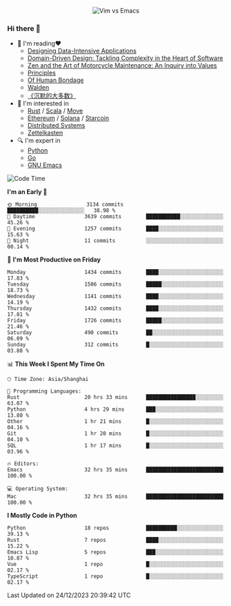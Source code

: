 <p align="center">
    <img src="https://gist.githubusercontent.com/coldnight/e696baffb094e71c96cb302118878eae/raw/40ea5053a6f66cc65f90f437e4173497da225958/banner.gif" alt="Vim vs Emacs" />
</p>

### Hi there 👋

- 📖 I'm reading❤️
    + [Designing Data-Intensive Applications](https://www.oreilly.com/library/view/designing-data-intensive-applications/9781491903063/)
    + [Domain-Driven Design: Tackling Complexity in the Heart of Software](https://www.dddcommunity.org/book/evans_2003/)
    + [Zen and the Art of Motorcycle Maintenance: An Inquiry into Values](https://en.wikipedia.org/wiki/Zen_and_the_Art_of_Motorcycle_Maintenance)
    + [Principles](https://www.principles.com/)
    + [Of Human Bondage](https://en.wikipedia.org/wiki/Of_Human_Bondage)
    + [Walden](https://en.wikipedia.org/wiki/Walden)
    + [《沉默的大多数》](https://en.wikipedia.org/wiki/Silent_majority)
- 🌱 I'm interested in
    + [Rust](https://www.rust-lang.org/) / [Scala](https://www.scala-lang.org/) / [Move](https://github.com/move-language/move/)
    + [Ethereum](https://ethereum.org/en/) / [Solana](https://solana.com/) / [Starcoin](https://github.com/starcoinorg/starcoin)
	+ [Distributed Systems](https://www.linuxzen.com/notes/topics/20200320174417_%E5%88%86%E5%B8%83%E5%BC%8F/)
	+ [Zettelkasten](https://www.linuxzen.com/notes/notes/20220120080920-slip_box/)
- 🔍 I'm expert in
    + [Python](https://www.python.org/)
    + [Go](https://go.dev/)
    + [GNU Emacs](https://www.gnu.org/software/emacs/)

<!--START_SECTION:waka-->
![Code Time](http://img.shields.io/badge/Code%20Time-2%2C586%20hrs%202%20mins-blue)

**I'm an Early 🐤** 

```text
🌞 Morning                3134 commits        ██████████░░░░░░░░░░░░░░░   38.98 % 
🌆 Daytime                3639 commits        ███████████░░░░░░░░░░░░░░   45.26 % 
🌃 Evening                1257 commits        ████░░░░░░░░░░░░░░░░░░░░░   15.63 % 
🌙 Night                  11 commits          ░░░░░░░░░░░░░░░░░░░░░░░░░   00.14 % 
```
📅 **I'm Most Productive on Friday** 

```text
Monday                   1434 commits        ████░░░░░░░░░░░░░░░░░░░░░   17.83 % 
Tuesday                  1506 commits        █████░░░░░░░░░░░░░░░░░░░░   18.73 % 
Wednesday                1141 commits        ████░░░░░░░░░░░░░░░░░░░░░   14.19 % 
Thursday                 1432 commits        ████░░░░░░░░░░░░░░░░░░░░░   17.81 % 
Friday                   1726 commits        █████░░░░░░░░░░░░░░░░░░░░   21.46 % 
Saturday                 490 commits         ██░░░░░░░░░░░░░░░░░░░░░░░   06.09 % 
Sunday                   312 commits         █░░░░░░░░░░░░░░░░░░░░░░░░   03.88 % 
```


📊 **This Week I Spent My Time On** 

```text
🕑︎ Time Zone: Asia/Shanghai

💬 Programming Languages: 
Rust                     20 hrs 33 mins      ████████████████░░░░░░░░░   63.07 % 
Python                   4 hrs 29 mins       ███░░░░░░░░░░░░░░░░░░░░░░   13.80 % 
Other                    1 hr 21 mins        █░░░░░░░░░░░░░░░░░░░░░░░░   04.16 % 
Git                      1 hr 20 mins        █░░░░░░░░░░░░░░░░░░░░░░░░   04.10 % 
SQL                      1 hr 17 mins        █░░░░░░░░░░░░░░░░░░░░░░░░   03.96 % 

🔥 Editors: 
Emacs                    32 hrs 35 mins      █████████████████████████   100.00 % 

💻 Operating System: 
Mac                      32 hrs 35 mins      █████████████████████████   100.00 % 
```

**I Mostly Code in Python** 

```text
Python                   18 repos            ██████████░░░░░░░░░░░░░░░   39.13 % 
Rust                     7 repos             ████░░░░░░░░░░░░░░░░░░░░░   15.22 % 
Emacs Lisp               5 repos             ███░░░░░░░░░░░░░░░░░░░░░░   10.87 % 
Vue                      1 repo              █░░░░░░░░░░░░░░░░░░░░░░░░   02.17 % 
TypeScript               1 repo              █░░░░░░░░░░░░░░░░░░░░░░░░   02.17 % 
```




 Last Updated on 24/12/2023 20:39:42 UTC
<!--END_SECTION:waka-->
